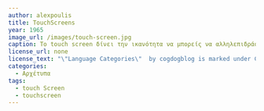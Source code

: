 ```yaml
---
author: alexpoulis
title: TouchScreens
year: 1965
image_url: /images/touch-screen.jpg
caption: Το touch screen δίνει την ικανότητα να μπορείς να αλληλεπιδράσεις με το ότι υπάρχει στην οθόνη απευθείας χωρίς την ανάγκη άλλης συσκευής εισόδου ή εξόδου, κάτι το οποίο είχε σημαντικό ρολό στην δημιουργία των smartphones όπως τα ξέρουμε καθώς πλέων δεν χρειαζόσουν παρά την οθόνη του κινητού σου για να εισάγεις πληροφορίες.
license_url: none
license_text: "\"Language Categories\"  by cogdogblog is marked under CC0 1.0. To view the terms, visit https://creativecommons.org/licenses/cc0/1.0/"
categories:
  - Αρχέτυπα 
tags:
  - touch Screen 
  - touchscreen
---
```

